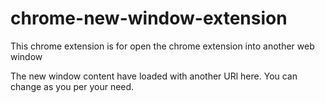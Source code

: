 # chrome-new-window-extension


This chrome extension is for open the chrome extension into another web window

The new window content have loaded with another URl here.
You can change as you per your need.
